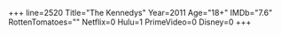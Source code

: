 +++
line=2520
Title="The Kennedys"
Year=2011
Age="18+"
IMDb="7.6"
RottenTomatoes=""
Netflix=0
Hulu=1
PrimeVideo=0
Disney=0
+++

